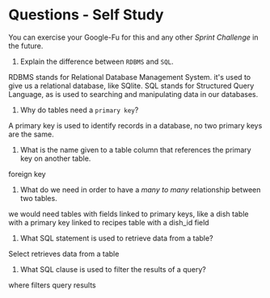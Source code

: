 # Questions - Self Study

You can exercise your Google-Fu for this and any other _Sprint Challenge_ in the future.

1.  Explain the difference between `RDBMS` and `SQL`.

RDBMS stands for Relational Database Management System. it's used to give us a relational database, like SQlite. SQL stands for Structured Query Language, as is used to searching and manipulating data in our databases.

1.  Why do tables need a `primary key`?

A primary key is used to identify records in a database, no two primary keys are the same.

1.  What is the name given to a table column that references the primary key
    on another table.

foreign key

1.  What do we need in order to have a _many to many_ relationship between two
    tables.

we would need tables with fields linked to primary keys, like a dish table with a primary key linked to recipes table with a dish_id field

1.  What SQL statement is used to retrieve data from a table?

Select retrieves data from a table

1.  What SQL clause is used to filter the results of a query?

where filters query results

